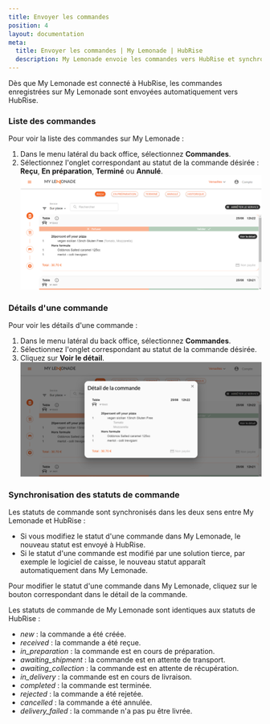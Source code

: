 ```yaml
---
title: Envoyer les commandes
position: 4
layout: documentation
meta:
  title: Envoyer les commandes | My Lemonade | HubRise
  description: My Lemonade envoie les commandes vers HubRise et synchronise les statuts de commande. Connectez vos apps et synchronisez vos données.
---
```


Dès que My Lemonade est connecté à HubRise, les commandes enregistrées sur My Lemonade sont envoyées automatiquement vers HubRise.

### Liste des commandes

Pour voir la liste des commandes sur My Lemonade :

1.  Dans le menu latéral du back office, sélectionnez **Commandes**.
1.  Sélectionnez l'onglet correspondant au statut de la commande désirée : **Reçu**, **En préparation**, **Terminé** ou **Annulé**.
    ![Commandes - Liste des commandes](../images/008-fr-liste-commandes.png)

### Détails d'une commande

Pour voir les détails d'une commande :

1.  Dans le menu latéral du back office, sélectionnez **Commandes**.
1.  Sélectionnez l'onglet correspondant au statut de la commande désirée.
1.  Cliquez sur **Voir le détail**.
    ![Commandes - Détails d'une commande](../images/009-fr-details-commande.png)

### Synchronisation des statuts de commande

Les statuts de commande sont synchronisés dans les deux sens entre My Lemonade et HubRise :

- Si vous modifiez le statut d'une commande dans My Lemonade, le nouveau statut est envoyé à HubRise.
- Si le statut d'une commande est modifié par une solution tierce, par exemple le logiciel de caisse, le nouveau statut apparaît automatiquement dans My Lemonade.

Pour modifier le statut d'une commande dans My Lemonade, cliquez sur le bouton correspondant dans le détail de la commande.

Les statuts de commande de My Lemonade sont identiques aux statuts de HubRise :

- _new_ : la commande a été créée.
- _received_ : la commande a été reçue.
- _in_preparation_ : la commande est en cours de préparation.
- _awaiting_shipment_ : la commande est en attente de transport.
- _awaiting_collection_ : la commande est en attente de récupération.
- _in_delivery_ : la commande est en cours de livraison.
- _completed_ : la commande est terminée.
- _rejected_ : la commande a été rejetée.
- _cancelled_ : la commande a été annulée.
- _delivery_failed_ : la commande n'a pas pu être livrée.
